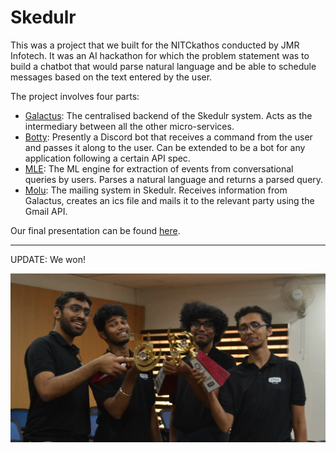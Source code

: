 # Skedulr

This was a project that we built for the NITCkathos conducted by JMR Infotech. It was an AI hackathon for which the problem statement was to build a chatbot that would parse natural language and be able to schedule messages based on the text entered by the user.

The project involves four parts:

- [Galactus](https://github.com/skedulr/galactus): The centralised backend of the Skedulr system. Acts as the intermediary between all the other micro-services.
- [Botty](https://github.com/skedulr/botty): Presently a Discord bot that receives a command from the user and passes it along to the user. Can be extended to be a bot for any application following a certain API spec.
- [MLE](https://github.com/skedulr/ml-engine): The ML engine for extraction of events from conversational queries by users. Parses a natural language and returns a parsed query.
- [Molu](https://github.com/skedulr/molu): The mailing system in Skedulr. Receives information from Galactus, creates an ics file and mails it to the relevant party using the Gmail API.

Our final presentation can be found [here](../presentation.pdf).

---

UPDATE: We won!

![the team](../team.jpg)
